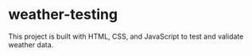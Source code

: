 # weather-testing
This project is built with HTML, CSS, and JavaScript to test and validate weather data.
